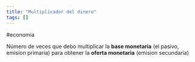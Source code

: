 ```yaml
---
title: "Multiplicador del dinero"
tags: []
---
```

#economia 

Número de veces que debo multiplicar la **base monetaria** (el pasivo, emision primaria) para obtener la **oferta monetaria** (emision secundaria)